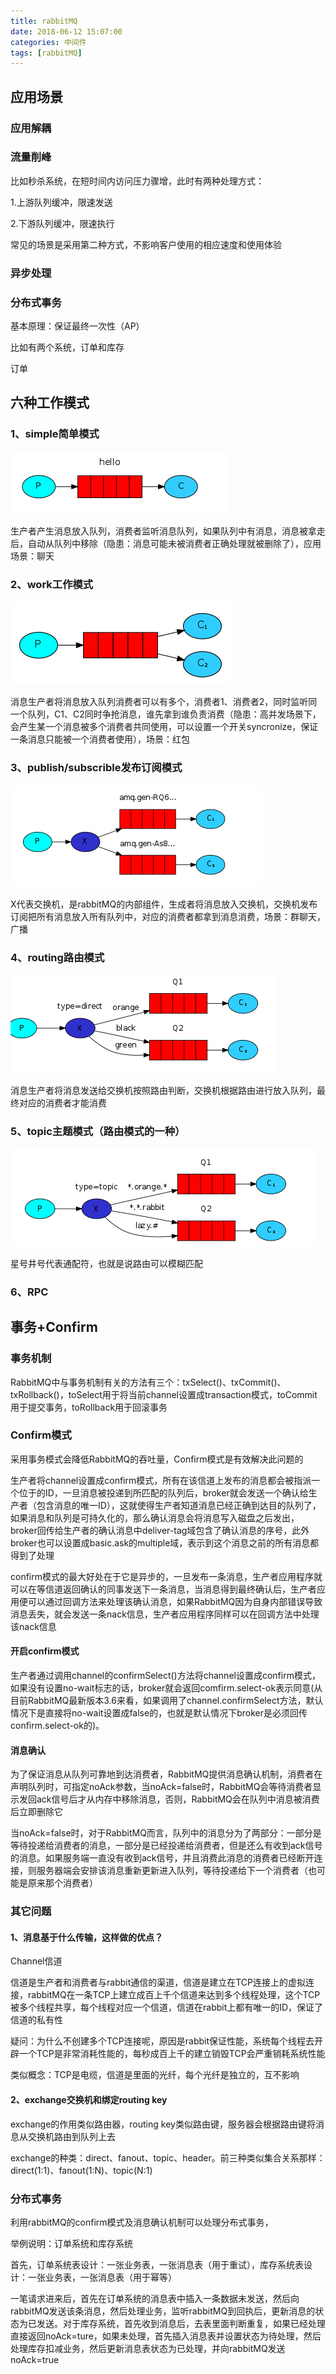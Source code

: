 ```yaml
---
title: rabbitMQ
date: 2018-06-12 15:07:00
categories: 中间件
tags: [rabbitMQ]
---
```

## 应用场景

### 应用解耦

### 流量削峰

比如秒杀系统，在短时间内访问压力骤增，此时有两种处理方式：

1.上游队列缓冲，限速发送

2.下游队列缓冲，限速执行

常见的场景是采用第二种方式，不影响客户使用的相应速度和使用体验

### 异步处理

### 分布式事务

基本原理：保证最终一次性（AP）

比如有两个系统，订单和库存

订单

## 六种工作模式

### 1、simple简单模式

<img src="../../images/rabbitMQ-简单模式.png">

生产者产生消息放入队列，消费者监听消息队列，如果队列中有消息，消息被拿走后，自动从队列中移除（隐患：消息可能未被消费者正确处理就被删除了），应用场景：聊天

### 2、work工作模式

<img src="../../images/rabbitMQ-工作模式.png">

消息生产者将消息放入队列消费者可以有多个，消费者1、消费者2，同时监听同一个队列，C1、C2同时争抢消息，谁先拿到谁负责消费（隐患：高并发场景下，会产生某一个消息被多个消费者共同使用，可以设置一个开关syncronize，保证一条消息只能被一个消费者使用），场景：红包

### 3、publish/subscrible发布订阅模式

<img src="../../images/rabbitMQ-发布订阅模式.png">

X代表交换机，是rabbitMQ的内部组件，生成者将消息放入交换机，交换机发布订阅把所有消息放入所有队列中，对应的消费者都拿到消息消费，场景：群聊天，广播

### 4、routing路由模式

<img src="../../images/rabbitMQ-路由模式.png">

消息生产者将消息发送给交换机按照路由判断，交换机根据路由进行放入队列，最终对应的消费者才能消费

### 5、topic主题模式（路由模式的一种）

<img src="../../images/rabbitMQ-主题模式.png">

星号井号代表通配符，也就是说路由可以模糊匹配

### 6、RPC

## 事务+Confirm

### 事务机制

RabbitMQ中与事务机制有关的方法有三个：txSelect()、txCommit()、txRollback()，toSelect用于将当前channel设置成transaction模式，toCommit用于提交事务，toRollback用于回滚事务

### Confirm模式

采用事务模式会降低RabbitMQ的吞吐量，Confirm模式是有效解决此问题的

生产者将channel设置成confirm模式，所有在该信道上发布的消息都会被指派一个位于的ID，一旦消息被投递到所匹配的队列后，broker就会发送一个确认给生产者（包含消息的唯一ID），这就使得生产者知道消息已经正确到达目的队列了，如果消息和队列是可持久化的，那么确认消息会将消息写入磁盘之后发出，broker回传给生产者的确认消息中deliver-tag域包含了确认消息的序号，此外broker也可以设置成basic.ask的multiple域，表示到这个消息之前的所有消息都得到了处理

confirm模式的最大好处在于它是异步的，一旦发布一条消息，生产者应用程序就可以在等信道返回确认的同事发送下一条消息，当消息得到最终确认后，生产者应用便可以通过回调方法来处理该确认消息，如果RabbitMQ因为自身内部错误导致消息丢失，就会发送一条nack信息，生产者应用程序同样可以在回调方法中处理该nack信息

#### 开启confirm模式

生产者通过调用channel的confirmSelect()方法将channel设置成confirm模式，如果没有设置no-wait标志的话，broker就会返回comfirm.select-ok表示同意(从目前RabbitMQ最新版本3.6来看，如果调用了channel.confirmSelect方法，默认情况下是直接将no-wait设置成false的，也就是默认情况下broker是必须回传confirm.select-ok的)。 

#### 消息确认

为了保证消息从队列可靠地到达消费者，RabbitMQ提供消息确认机制，消费者在声明队列时，可指定noAck参数，当noAck=false时，RabbitMQ会等待消费者显示发回ack信号后才从内存中移除消息，否则，RabbitMQ会在队列中消息被消费后立即删除它

当noAck=false时，对于RabbitMQ而言，队列中的消息分为了两部分：一部分是等待投递给消费者的消息，一部分是已经投递给消费者，但是还么有收到ack信号的消息。如果服务端一直没有收到ack信号，并且消费此消息的消费者已经断开连接，则服务器端会安排该消息重新更新进入队列，等待投递给下一个消费者（也可能是原来那个消费者）

### 其它问题

#### 1、消息基于什么传输，这样做的优点？

Channel信道

信道是生产者和消费者与rabbit通信的渠道，信道是建立在TCP连接上的虚拟连接，rabbitMQ在一条TCP上建立成百上千个信道来达到多个线程处理，这个TCP被多个线程共享，每个线程对应一个信道，信道在rabbit上都有唯一的ID，保证了信道的私有性

疑问：为什么不创建多个TCP连接呢，原因是rabbit保证性能，系统每个线程去开辟一个TCP是非常消耗性能的，每秒成百上千的建立销毁TCP会严重销耗系统性能

类似概念：TCP是电缆，信道是里面的光纤，每个光纤是独立的，互不影响

#### 2、exchange交换机和绑定routing key

exchange的作用类似路由器，routing key类似路由键，服务器会根据路由键将消息从交换机路由到队列上去

exchange的种类：direct、fanout、topic、header。前三种类似集合关系那样：direct(1:1)、fanout(1:N)、topic(N:1)

### 分布式事务

利用rabbitMQ的confirm模式及消息确认机制可以处理分布式事务，

举例说明：订单系统和库存系统

​	首先，订单系统表设计：一张业务表，一张消息表（用于重试），库存系统表设计：一张业务表，一张消息表（用于幂等）

​	一笔请求进来后，首先在订单系统的消息表中插入一条数据未发送，然后向rabbitMQ发送该条消息，然后处理业务，监听rabbitMQ到回执后，更新消息的状态为已发送。对于库存系统，首先收到消息后，去表里面判断重复，如果已经处理直接返回noAck=ture，如果未处理，首先插入消息表并设置状态为待处理，然后处理库存扣减业务，然后更新消息表状态为已处理，并向rabbitMQ发送noAck=true